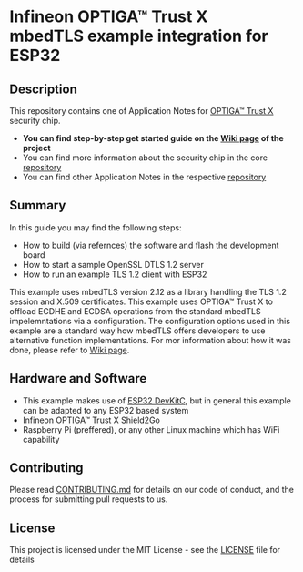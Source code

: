 # Infineon OPTIGA&trade; Trust X </br> mbedTLS example integration for ESP32

## Description

This repository contains one of Application Notes for [OPTIGA™ Trust X](www.infineon.com/optiga-trust-x) security chip.

* **You can find step-by-step get started guide on the [Wiki page](https://github.com/Infineon/mbedtls-optiga-trust-x/wiki) of the project**
* You can find more information about the security chip in the core [repository](https://github.com/Infineon/optiga-trust-x)
* You can find other Application Notes in the respective [repository](https://github.com/Infineon/appnotes-optiga-trust-x)

## Summary
In this guide you may find the following steps:
* How to build (via refernces) the software and flash the development board
* How to start a sample OpenSSL DTLS 1.2 server
* How to run an example TLS 1.2 client with ESP32

This example uses mbedTLS version 2.12 as a library handling the TLS 1.2 session and X.509 certificates. 
This example uses OPTIGA&trade; Trust X to offload ECDHE and ECDSA operations from the standard mbedTLS impelemntations via a configuration.
The configuration options used in this example are a standard way how mbedTLS offers developers to use alternative function implementations.
For mor information about how it was done, please refer to [Wiki page](https://github.com/Infineon/mbedtls-optiga-trust-x/wiki).

## Hardware and Software
* This example makes use of [ESP32 DevKitC](https://www.espressif.com/en/products/hardware/esp32-devkitc/overview), but in general this example can be adapted to any ESP32 based system
* Infineon OPTIGA™ Trust X Shield2Go
* Raspberry Pi (preffered), or any other Linux machine which has WiFi capability

## Contributing
Please read [CONTRIBUTING.md](CONTRIBUTING.md) for details on our code of conduct, and the process for submitting pull requests to us.

## License
This project is licensed under the MIT License - see the [LICENSE](LICENSE) file for details

